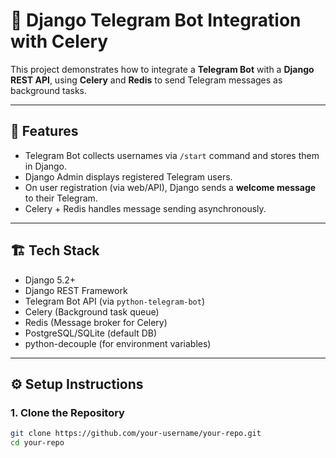 

# 🧠 Django Telegram Bot Integration with Celery

This project demonstrates how to integrate a **Telegram Bot** with a **Django REST API**, using **Celery** and **Redis** to send Telegram messages as background tasks.

---

## 📌 Features

- Telegram Bot collects usernames via `/start` command and stores them in Django.
- Django Admin displays registered Telegram users.
- On user registration (via web/API), Django sends a **welcome message** to their Telegram.
- Celery + Redis handles message sending asynchronously.

---

## 🏗️ Tech Stack

- Django 5.2+
- Django REST Framework
- Telegram Bot API (via `python-telegram-bot`)
- Celery (Background task queue)
- Redis (Message broker for Celery)
- PostgreSQL/SQLite (default DB)
- python-decouple (for environment variables)

---

## ⚙️ Setup Instructions

### 1. Clone the Repository

```bash
git clone https://github.com/your-username/your-repo.git
cd your-repo
 
